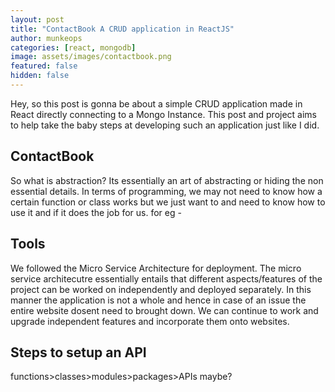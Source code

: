 ```yaml
---
layout: post
title: "ContactBook A CRUD application in ReactJS"
author: munkeops
categories: [react, mongodb]
image: assets/images/contactbook.png
featured: false
hidden: false
---
```




Hey, so this post is gonna be about a simple CRUD application made in React directly connecting to a Mongo Instance. This post and project aims to help take the baby steps at developing such an application just like I did.

## ContactBook

So what is abstraction? Its essentially an art of abstracting or hiding the non essential details. In terms of programming, we may not need to know how a certain function or class works but we just want to and need to know how to use it and if it does the job for us. for eg -

## Tools

We followed the Micro Service Architecture for deployment. The micro service architecutre essentially entails that different aspects/features of the project can be worked on independently and deployed separately. In this manner the application is not a whole and hence in case of an issue the entire website dosent need to brought down. We can continue to work and upgrade independent features and incorporate them onto websites.

## Steps to setup an API

functions>classes>modules>packages>APIs maybe?
